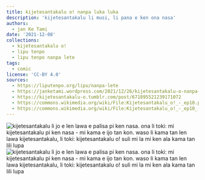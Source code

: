 ```yaml
---
title: kijetesantakalu o! nanpa luka luka
description: 'kijetesantakalu li musi, li pana e ken ona nasa'
authors:
  - jan Ke Tami
date: '2021-12-08'
collections:
  - kijetesantakalu o!
  - lipu tenpo
  - lipu tenpo nanpa lete
tags:
  - comic
license: 'CC-BY 4.0'
sources:
  - https://liputenpo.org/lipu/nanpa-lete
  - https://janketami.wordpress.com/2021/12/26/kijetesantakalu-o-nanpa-luka-luka/
  - https://kijetesantakalu-o.tumblr.com/post/671895521239171072
  - https://commons.wikimedia.org/wiki/File:Kijetesantakalu_o!_-_ep10.png
  - https://commons.wikimedia.org/wiki/File:Kijetesantakalu_o!_-_ep10_(sitelen_pona).png
---
```


![kijetesantakalu li jo e len lawa e palisa pi ken nasa. ona li toki: mi kijetesantakalu pi ken nasa - mi kama e ijo tan kon. waso li kama tan len lawa kijetesantakalu, li toki: kijetesantakalu o! suli mi la mi ken ala kama tan lili lupa](https://upload.wikimedia.org/wikipedia/commons/d/d4/Kijetesantakalu_o%21_-_ep10.png)
![kijetesantakalu li jo e len lawa e palisa pi ken nasa. ona li toki: mi kijetesantakalu pi ken nasa - mi kama e ijo tan kon. waso li kama tan len lawa kijetesantakalu, li toki: kijetesantakalu o! suli mi la mi ken ala kama tan lili lupa](https://upload.wikimedia.org/wikipedia/commons/3/33/Kijetesantakalu_o%21_ep10_-_%28sitelen_pona%29.png)